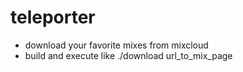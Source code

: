 # teleporter
* download your favorite mixes from mixcloud
* build and execute like ./download url_to_mix_page
